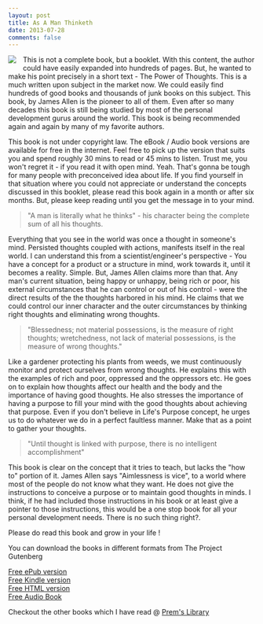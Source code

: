 ```yaml
---
layout: post
title: As A Man Thinketh
date: 2013-07-28
comments: false
---
```


<img style="clear: left; float: left; margin-bottom: 1em; margin-right: 1em;" 
src="{{site.url}}/img/as-a-man-thinketh-james-allen.jpg"/>   

This is not a complete book, but a booklet. With this content, the author could have easily expanded into hundreds of pages. But, he wanted to make his point precisely in a short text - The Power of Thoughts. This is a much written upon subject in the market now. We could easily find hundreds of good books and thousands of junk books on this subject. This book, by James Allen is the pioneer to all of them. Even after so many decades this book is still being studied by most of the personal development gurus around the world. This book is being recommended again and again by many of my favorite authors.  
  
This book is not under copyright law. The eBook / Audio book versions are available for free in the internet. Feel free to pick up the version that suits you and spend roughly 30 mins to read or 45 mins to listen. Trust me, you won't regret it - if you read it with open mind. Yeah. That's gonna be tough for many people with preconceived idea about life. If you find yourself in that situation where you could not appreciate or understand the concepts discussed in this booklet, please read this book again in a month or after six months. But, please keep reading until you get the message in to your mind.  

> "A man is literally what he thinks" - his character being the complete sum of all his thoughts.  

Everything that you see in the world was once a thought in someone's mind. Persisted thoughts coupled with actions, manifests itself in the real world. I can understand this from a scientist/engineer's perspective - You have a concept for a product or a structure in mind, work towards it, until it becomes a reality. Simple. But, James Allen claims more than that. Any man's current situation, being happy or unhappy, being rich or poor, his external circumstances that he can control or out of his control - were the direct results of the the thoughts harbored in his mind. He claims that we could control our inner character and the outer circumstances by thinking right thoughts and eliminating wrong thoughts.  

> "Blessedness; not material possessions, is the measure of right thoughts; wretchedness, not lack of material possessions, is the measure of wrong thoughts."  

Like a gardener protecting his plants from weeds, we must continuously monitor and protect ourselves from wrong thoughts. He explains this with the examples of rich and poor, oppressed and the oppressors etc. He goes on to explain how thoughts affect our health and the body and the importance of having good thoughts. He also stresses the importance of having a purpose to fill your mind with the good thoughts about achieving that purpose. Even if you don't believe in Life's Purpose concept, he urges us to do whatever we do in a perfect faultless manner. Make that as a point to gather your thoughts.  

> "Until thought is linked with purpose, there is no intelligent accomplishment"  

This book is clear on the concept that it tries to teach, but lacks the "how to" portion of it. James Allen says "Aimlessness is vice", to a world where most of the people do not know what they want. He does not give the instructions to conceive a purpose or to maintain good thoughts in minds. I think, if he had included those instructions in his book or at least give a pointer to those instructions, this would be a one stop book for all your personal development needs. There is no such thing right?.  
  
Please do read this book and grow in your life !  
  
You can download the books in different formats from The Project Gutenberg  
  
[Free ePub version](http://www.gutenberg.org/ebooks/4507.epub.noimages)  
[Free Kindle version](http://www.gutenberg.org/ebooks/4507.kindle.noimages)  
[Free HTML version](http://www.gutenberg.org/files/4507/4507-h/4507-h.htm)  
[Free Audio Book](http://ia600309.us.archive.org/5/items/as_a_man_thinketh_mc_librivox/as_a_man_thinketh_mc_librivox_64kb_mp3.zip)  

Checkout the other books which I have read @ [Prem's Library](http://books.smileprem.com/)  


